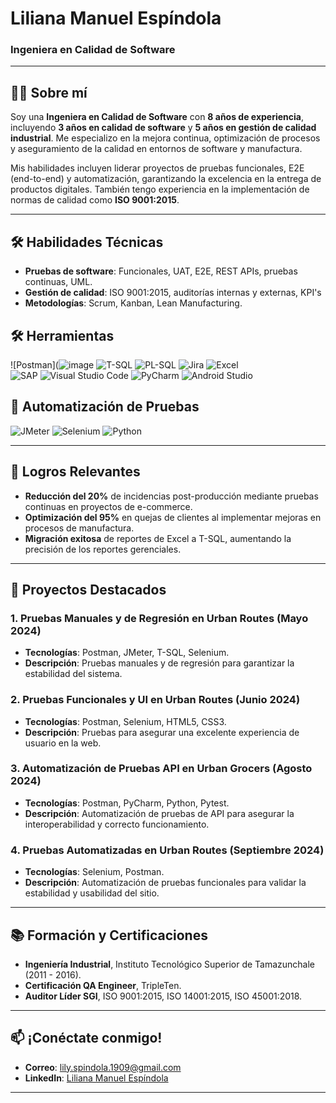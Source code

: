 # Liliana Manuel Espíndola
### Ingeniera en Calidad de Software

---

## 👩‍💻 Sobre mí

Soy una **Ingeniera en Calidad de Software** con **8 años de experiencia**, incluyendo **3 años en calidad de software** y **5 años en gestión de calidad industrial**. Me especializo en la mejora continua, optimización de procesos y aseguramiento de la calidad en entornos de software y manufactura. 

Mis habilidades incluyen liderar proyectos de pruebas funcionales, E2E (end-to-end) y automatización, garantizando la excelencia en la entrega de productos digitales. También tengo experiencia en la implementación de normas de calidad como **ISO 9001:2015**.

---

## 🛠️ Habilidades Técnicas

- **Pruebas de software**: Funcionales, UAT, E2E, REST APIs, pruebas continuas, UML.
- **Gestión de calidad**: ISO 9001:2015, auditorías internas y externas, KPI's
- **Metodologías**: Scrum, Kanban, Lean Manufacturing.

## 🛠️ Herramientas

![Postman](![image](https://github.com/user-attachments/assets/8728a04f-4956-4981-bd7e-df8223f57052)
![T-SQL](images/sql-icon.png)
![PL-SQL](images/plsql-icon.png)
![Jira](images/jira-icon.png)
![Excel](images/excel-icon.png)  
![SAP](images/sap-icon.png)
![Visual Studio Code](images/vscode-icon.png)
![PyCharm](images/pycharm-icon.png)
![Android Studio](images/android-studio-icon.png) 



## 🔧 Automatización de Pruebas

![JMeter](images/jmeter-icon.png)
![Selenium](images/selenium-icon.png)
![Python](images/python-icon.png)

---

## 🌟 Logros Relevantes

- **Reducción del 20%** de incidencias post-producción mediante pruebas continuas en proyectos de e-commerce.
- **Optimización del 95%** en quejas de clientes al implementar mejoras en procesos de manufactura.
- **Migración exitosa** de reportes de Excel a T-SQL, aumentando la precisión de los reportes gerenciales.

---

## 📝 Proyectos Destacados

### 1. Pruebas Manuales y de Regresión en Urban Routes (Mayo 2024)
- **Tecnologías**: Postman, JMeter, T-SQL, Selenium.
- **Descripción**: Pruebas manuales y de regresión para garantizar la estabilidad del sistema.

### 2. Pruebas Funcionales y UI en Urban Routes (Junio 2024)
- **Tecnologías**: Postman, Selenium, HTML5, CSS3.
- **Descripción**: Pruebas para asegurar una excelente experiencia de usuario en la web.

### 3. Automatización de Pruebas API en Urban Grocers (Agosto 2024)
- **Tecnologías**: Postman, PyCharm, Python, Pytest.
- **Descripción**: Automatización de pruebas de API para asegurar la interoperabilidad y correcto funcionamiento.

### 4. Pruebas Automatizadas en Urban Routes (Septiembre 2024)
- **Tecnologías**: Selenium, Postman.
- **Descripción**: Automatización de pruebas funcionales para validar la estabilidad y usabilidad del sitio.

---

## 📚 Formación y Certificaciones

- **Ingeniería Industrial**, Instituto Tecnológico Superior de Tamazunchale (2011 - 2016).
- **Certificación QA Engineer**, TripleTen.
- **Auditor Líder SGI**, ISO 9001:2015, ISO 14001:2015, ISO 45001:2018.

---

## 📫 ¡Conéctate conmigo!

- **Correo**: [lily.spindola.1909@gmail.com](mailto:lily.spindola.1909@gmail.com)
- **LinkedIn**: [Liliana Manuel Espíndola](https://www.linkedin.com/in/liliana-manuel-esp%C3%ADndola-6572ba152?utm_source=share&utm_campaign=share_via&utm_content=profile&utm_medium=android_app)

---



<!---
Liliana1992920/Liliana1992920 is a ✨ special ✨ repository because its `README.md` (this file) appears on your GitHub profile.
You can click the Preview link to take a look at your changes.
--->
